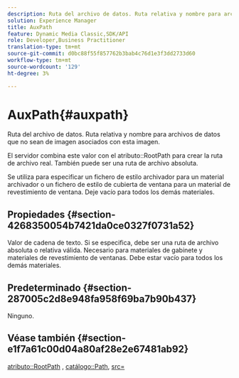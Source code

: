 ```yaml
---
description: Ruta del archivo de datos. Ruta relativa y nombre para archivos de datos que no sean de imagen asociados con esta imagen.
solution: Experience Manager
title: AuxPath
feature: Dynamic Media Classic,SDK/API
role: Developer,Business Practitioner
translation-type: tm+mt
source-git-commit: d0bc88f55f857762b3bab4c76d1e3f3dd2733d60
workflow-type: tm+mt
source-wordcount: '129'
ht-degree: 3%

---
```



# AuxPath{#auxpath}

Ruta del archivo de datos. Ruta relativa y nombre para archivos de datos que no sean de imagen asociados con esta imagen.

El servidor combina este valor con el atributo::RootPath para crear la ruta de archivo real. También puede ser una ruta de archivo absoluta.

Se utiliza para especificar un fichero de estilo archivador para un material archivador o un fichero de estilo de cubierta de ventana para un material de revestimiento de ventana. Deje vacío para todos los demás materiales.

## Propiedades {#section-4268350054b7421da0ce0327f0731a52}

Valor de cadena de texto. Si se especifica, debe ser una ruta de archivo absoluta o relativa válida. Necesario para materiales de gabinete y materiales de revestimiento de ventanas. Debe estar vacío para todos los demás materiales.

## Predeterminado {#section-287005c2d8e948fa958f69ba7b90b437}

Ninguno.

## Véase también {#section-e1f7a61c00d04a80af28e2e67481ab92}

[atributo::RootPath](../../../../../ir-api/material-cat/image-rendering-api-ref/c-ir-material-catalog/c-ir-attributes-reference/r-ir-rootpath.md#reference-a4d7c96b62e14fcbad1740c702f160f3) ,  [catálogo::Path](../../../../../ir-api/material-cat/image-rendering-api-ref/c-ir-material-catalog/c-ir-material-data-reference/r-ir-path.md#reference-59ebb624250a4965ad1737578a2ab590),  [src=](../../../../../ir-api/http-protocol/image-rendering-api-ref/c-ir-http-protocol-ref/c-ir-http-protocol-command-reference/r-ir-src.md#reference-62c98abad22149d68d405ed6aaff8272)
